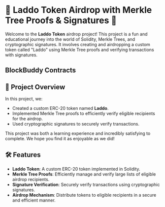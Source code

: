 # 🍬 Laddo Token Airdrop with Merkle Tree Proofs & Signatures 🍬

Welcome to the **Laddo Token** airdrop project! This project is a fun and educational journey into the world of Solidity, Merkle Trees, and cryptographic signatures. It involves creating and airdropping a custom token called "Laddo" using Merkle Tree proofs and verifying transactions with signatures.

## BlockBuddy Contracts

## 🎯 Project Overview

In this project, we:
- Created a custom ERC-20 token named **Laddo**.
- Implemented Merkle Tree proofs to efficiently verify eligible recipients for the airdrop.
- Used cryptographic signatures to securely verify transactions.

This project was both a learning experience and incredibly satisfying to complete. We hope you find it as enjoyable as we did!

## 🛠 Features

- **Laddo Token**: A custom ERC-20 token implemented in Solidity.
- **Merkle Tree Proofs**: Efficiently manage and verify large lists of eligible airdrop recipients.
- **Signature Verification**: Securely verify transactions using cryptographic signatures.
- **Airdrop Mechanism**: Distribute tokens to eligible recipients in a secure and efficient manner.

